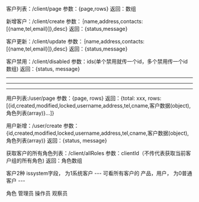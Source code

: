 客户列表：/client/page
参数：{page,rows}
返回：数组

新增客户：/client/create
参数：｛name,address,contacts:[{name,tel,email}]},desc}
返回：{status,message}

客户更新：/client/update
参数：｛name,address,contacts:[{name,tel,email}]},desc}
返回：{status,message}

客户禁用：/client/disabled
参数：ids(单个禁用就传一个id，多个禁用传一个id数组)
返回：{status, message}


----------------------------------------------------------
----------------------------------------------------------
----------------------------------------------------------


用户列表:/user/page
参数：{page, rows}
返回：{total: xxx, rows: [{id,created,modified,locked,username,address,tel,cname,客户数据(object),角色列表(array)}…]}

用户新增：/user/create
参数：{id,created,modified,locked,username,address,tel,cname,客户数据(object),角色列表(array)}
返回：{status, message}


获取客户的所有角色列表：/client/allRoles
参数：clientId（不传代表获取当前客户组的所有角色)
返回：角色数组


客户2种
 issystem字段，
    为1系统客户 --- 可看所有客户的 产品，用户，
    为0普通客户 ---

角色
    管理员
    操作员
    观察员
